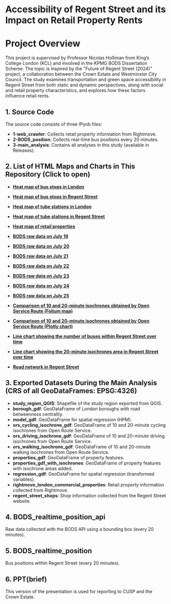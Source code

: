 # Accessibility of Regent Street and its Impact on Retail Property Rents
# Project Overview

This project is supervised by Professor Nicolas Holliman from King’s College London (KCL) and involved in the KPMG BODS Dissertation Scheme. The topic is inspired by the "Future of Regent Street (2024)" project, a collaboration between the Crown Estate and Westminster City Council. The study examines transportation and green space accessibility in Regent Street from both static and dynamic perspectives, along with social and retail property characteristics, and explores how these factors influence retail rents.

## 1. Source Code

The source code consists of three IPynb files:

- **1-web_crawler**: Collects retail property information from Rightmove.
- **2-BODS_position**: Collects real-time bus positions every 20 minutes.
- **3-main_analysis**: Contains all analyses in this study (available in Releases).

## 2. List of HTML Maps and Charts in This Repository (Click to open)

- **[Heat map of bus stops in London](https://yue911.github.io/MasterDissertationProject-KPMG_BODS/html_map_chart/heatmap_bus_stops.html)**

- **[Heat map of bus stops in Regent Street](https://yue911.github.io/MasterDissertationProject-KPMG_BODS/html_map_chart/heatmap_bus_stops_regent.html)**

- **[Heat map of tube stations in London](https://yue911.github.io/MasterDissertationProject-KPMG_BODS/html_map_chart/heatmap_tube_stations.html)**

- **[Heat map of tube stations in Regent Street](https://yue911.github.io/MasterDissertationProject-KPMG_BODS/html_map_chart/heatmap_tube_stations_regent.html)**

- **[Heat map of retail properties](https://yue911.github.io/MasterDissertationProject-KPMG_BODS/html_map_chart/heatmap_properties.html)**

- **[BODS raw data on July 19](https://yue911.github.io/MasterDissertationProject-KPMG_BODS/html_map_chart/BODS_interactive_map_0719.html)**

- **[BODS raw data on July 20](https://yue911.github.io/MasterDissertationProject-KPMG_BODS/html_map_chart/BODS_interactive_map_0720.html)**

- **[BODS raw data on July 21](https://yue911.github.io/MasterDissertationProject-KPMG_BODS/html_map_chart/BODS_interactive_map_0721.html)**

- **[BODS raw data on July 22](https://yue911.github.io/MasterDissertationProject-KPMG_BODS/html_map_chart/BODS_interactive_map_0722.html)**

- **[BODS raw data on July 23](https://yue911.github.io/MasterDissertationProject-KPMG_BODS/html_map_chart/BODS_interactive_map_0723.html)**

- **[BODS raw data on July 24](https://yue911.github.io/MasterDissertationProject-KPMG_BODS/html_map_chart/BODS_interactive_map_0724.html)**

- **[BODS raw data on July 25](https://yue911.github.io/MasterDissertationProject-KPMG_BODS/html_map_chart/BODS_interactive_map_0725.html)**

- **[Comparison of 10 and 20-minute isochrones obtained by Open Service Route (Folium map)](https://yue911.github.io/MasterDissertationProject-KPMG_BODS/html_map_chart/OpenServiceRoute_interactive_map_folium.html)**

- **[Comparison of 10 and 20-minute isochrones obtained by Open Service Route (Plotly chart)](https://yue911.github.io/MasterDissertationProject-KPMG_BODS/html_map_chart/OpenServiceRoute_interactive_map_plotly.html)**

- **[Line chart showing the number of buses within Regent Street over time](https://yue911.github.io/MasterDissertationProject-KPMG_BODS/html_map_chart/BODS_Number_of_Buses_in_Regent_Area_over_Time.html)**

- **[Line chart showing the 20-minute isochrones area in Regent Street over time](https://yue911.github.io/MasterDissertationProject-KPMG_BODS/html_map_chart/BODS_20_min_Isochrone_Area_over_Time.html)**

- **[Road network in Regent Street](https://yue911.github.io/MasterDissertationProject-KPMG_BODS/html_map_chart/regent_road_network.html)**

## 3. Exported Datasets During the Main Analysis (CRS of all GeoDataFrames: EPSG:4326)

- **study_region_QGIS**: Shapefile of the study region exported from QGIS.
- **borough_gdf**: GeoDataFrame of London boroughs with road betweenness centrality.
- **model_gdf**: GeoDataFrame for spatial regression (HPM).
- **ors_cycling_isochrone_gdf**: GeoDataFrame of 10 and 20-minute cycling isochrones from Open Route Service.
- **ors_driving_isochrone_gdf**: GeoDataFrame of 10 and 20-minute driving isochrones from Open Route Service.
- **ors_walking_isochrone_gdf**: GeoDataFrame of 10 and 20-minute walking isochrones from Open Route Service.
- **properties_gdf**: GeoDataFrame of property features.
- **properties_gdf_with_isochrones**: GeoDataFrame of property features with isochrone areas added.
- **regression_gdf**: GeoDataFrame for spatial regression (transformed variables).
- **rightmove_london_commercial_properties**: Retail property information collected from Rightmove.
- **regent_street_shops**: Shop information collected from the Regent Street website.

## 4. BODS_realtime_position_api

Raw data collected with the BODS API using a bounding box (every 20 minutes).

## 5. BODS_realtime_position

Bus positions within Regent Street (every 20 minutes).

## 6. PPT(brief)

This version of the presentation is used for reporting to CUSP and the Crown Estate.
